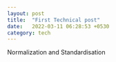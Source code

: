 ```yaml
---
layout: post
title:  "First Technical post"
date:   2022-03-11 06:28:53 +0530
category: tech
---
```


Normalization and Standardisation